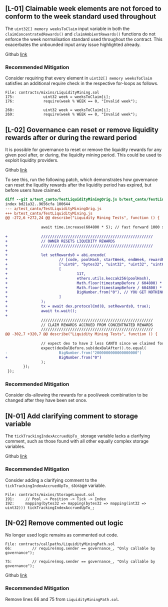 ## [L-01] Claimable week elements are not forced to conform to the week standard used throughout

The `uint32[] memory weeksToClaim` input variable in both the `claimConcentratedRewards()` and `claimAmbientRewards()` functions do not enforce the week normalisation standard used throughout the contract. This exacerbates the unbounded input array issue highlighted already.

Github [link](https://github.com/code-423n4/2023-10-canto/blob/40edbe0c9558b478c84336aaad9b9626e5d99f34/canto_ambient/contracts/mixins/LiquidityMining.sol#L175)

### Recommended Mitigation

Consider requiring that every element in `uint32[] memory weeksToClaim` satisfies an additional require check in the respective for-loops as follows.

```solidity
File: contracts/mixins/LiquidityMining.sol
175:             uint32 week = weeksToClaim[i];
176:             require(week % WEEK == 0, "Invalid week");

268:             uint32 week = weeksToClaim[i];
269:             require(week % WEEK == 0, "Invalid week");
```

## [L-02] Governance can reset or remove liquidity rewards after or during the reward period

It is possible for governance to reset or remove the liquidity rewards for any given pool after, or during, the liquidity mining period. This could be used to exploit liquidity providers.

Github [link](https://github.com/code-423n4/2023-10-canto/blob/40edbe0c9558b478c84336aaad9b9626e5d99f34/canto_ambient/contracts/callpaths/LiquidityMiningPath.sol#L65)

To see this, run the following patch, which demonstrates how governance can reset the liqudity rewards after the liquidity period has expired, but before users have claimed.

```diff
diff --git a/test_canto/TestLiquidityMiningOrig.js b/test_canto/TestLiquidityMining.js
index bd21a32..9656cfa 100644
--- a/test_canto/TestLiquidityMiningOrig.js
+++ b/test_canto/TestLiquidityMining.js
@@ -272,6 +272,24 @@ describe("Liquidity Mining Tests", function () {
 
                await time.increase(604800 * 5); // fast forward 1000 seconds so that rewards accrue
 
+               //////////////////////////////////////////////////
+               // OWNER RESETS LIQUIDITY REWARDS
+               //////////////////////////////////////////////////
+               
+               let setRewards0 = abi.encode(
+                       // [code, poolHash, startWeek, endWeek, rewardPerWeek]
+                       ["uint8", "bytes32", "uint32", "uint32", "uint64"],
+                       [
+                               117,
+                               ethers.utils.keccak256(poolHash),
+                               Math.floor(timestampBefore / 604800) * 604800,
+                               Math.floor(timestampBefore / 604800) * 604800 + 604800 * 2,
+                               BigNumber.from("0"), // YOU GET NOTHING! ZERO!
+                       ]
+               );
+               tx = await dex.protocolCmd(8, setRewards0, true);
+               await tx.wait();
+
                //////////////////////////////////////////////////
                // CLAIM REWARDS ACCRUED FROM CONCENTRATED REWARDS
                //////////////////////////////////////////////////
@@ -302,7 +320,7 @@ describe("Liquidity Mining Tests", function () {
 
                // expect dex to have 2 less CANTO since we claimed for 2 weeks worth of rewards
                expect(dexBalBefore.sub(dexBalAfter)).to.equal(
-                       BigNumber.from("2000000000000000000")
+                       BigNumber.from("0")
                );
        });
 });
```

### Recommended Mitigation

Consider dis-allowing the rewards for a pool/week combination to be changed after they have been set once.

## [N-01] Add clarifying comment to storage variable

The `tickTrackingIndexAccruedUpTo_` storage variable lacks a clarifying comment, such as those found with all other equally complex storage variables.

Github [link](https://github.com/code-423n4/2023-10-canto/blob/40edbe0c9558b478c84336aaad9b9626e5d99f34/canto_ambient/contracts/mixins/StorageLayout.sol#L192)

### Recommended Mitigation

Consider adding a clarifying comment to the `tickTrackingIndexAccruedUpTo_` storage variable.

```solidity
File: contracts/mixins/StorageLayout.sol
191:     // Pool -> Position -> Tick -> Index
192:     mapping(bytes32 => mapping(bytes32 => mapping(int32 => uint32))) tickTrackingIndexAccruedUpTo_;
```

## [N-02] Remove commented out logic

No longer used logic remains as commented out code.

```solidity
File: contracts/callpaths/LiquidityMiningPath.sol
66:         // require(msg.sender == governance_, "Only callable by governance");

75:         // require(msg.sender == governance_, "Only callable by governance");
```

Github [link](https://github.com/code-423n4/2023-10-canto/blob/40edbe0c9558b478c84336aaad9b9626e5d99f34/canto_ambient/contracts/callpaths/LiquidityMiningPath.sol#L66)

### Recommended Mitigation

Remove lines 66 and 75 from `LiquidityMiningPath.sol`.